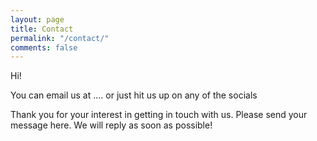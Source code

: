 ```yaml
---
layout: page
title: Contact
permalink: "/contact/"
comments: false
---
```


Hi!

You can email us at .... or just hit us up on any of the socials

Thank you for your interest in getting in touch with us. Please send your message here. We will reply as soon as possible!
